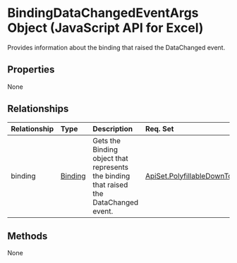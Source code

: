 # BindingDataChangedEventArgs Object (JavaScript API for Excel)

Provides information about the binding that raised the DataChanged event.

## Properties

None

## Relationships
| Relationship | Type	|Description| Req. Set|
|:---------------|:--------|:----------|:----|
|binding|[Binding](binding.md)|Gets the Binding object that represents the binding that raised the DataChanged event.|[ApiSet.PolyfillableDownTo1_1](../requirement-sets/excel-api-requirement-sets.md)|

## Methods
None

